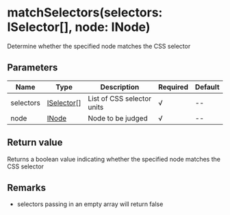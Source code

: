 # matchSelectors(selectors: ISelector[], node: INode)

Determine whether the specified node matches the CSS selector

## Parameters

Name | Type | Description | Required | Default
---- | ---- | ---- | ---- | ----
selectors | [ISelector](types.md#iselector)\[] | List of CSS selector units | √ | --
node | [INode](types.md#inode) | Node to be judged | √ | --

## Return value

Returns a boolean value indicating whether the specified node matches the CSS selector

## Remarks

- selectors passing in an empty array will return false
